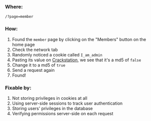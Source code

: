 ### Where:  

`/?page=member`

### How:  

1. Found the `member` page by clicking on the "Members" button on the home page
2. Check the network tab
3. Randomly noticed a cookie called `I_am_admin`
4. Pasting its value on [Crackstation](https://crackstation.net/), we see that it's a md5 of `false`
5. Change it to a md5 of `true`
6. Send a request again
7. Found!

### Fixable by:  

1. Not storing privileges in cookies at all
2. Using server-side sessions to track user authentication
3. Storing users' privileges in the database
4. Verifying permissions server-side on each request 
